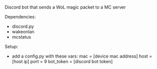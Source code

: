 Discord bot that sends a WoL magic packet to a MC server

Dependencies:
- discord.py
- wakeonlan
- mcstatus

Setup:
- add a config.py with these vars:
mac = [device mac address]
host = [host ip]
port = 9
bot_token = [discord bot token]

